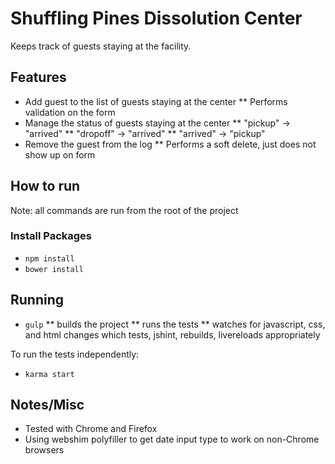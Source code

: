Shuffling Pines Dissolution Center
====

Keeps track of guests staying at the facility. 

## Features

* Add guest to the list of guests staying at the center
** Performs validation on the form
* Manage the status of guests staying at the center
** "pickup" -> "arrived"
** "dropoff" -> "arrived"
** "arrived" -> "pickup"
* Remove the guest from the log
** Performs a soft delete, just does not show up on form

## How to run

Note: all commands are run from the root of the project

### Install Packages

* `npm install`
* `bower install`

## Running

* `gulp`
** builds the project
** runs the tests
** watches for javascript, css, and html changes which tests, jshint, rebuilds, livereloads appropriately

To run the tests independently:

* `karma start`

## Notes/Misc

* Tested with Chrome and Firefox
* Using webshim polyfiller to get date input type to work on non-Chrome browsers